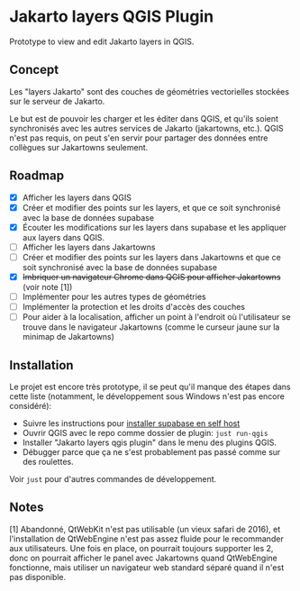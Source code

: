 # Jakarto layers QGIS Plugin

Prototype to view and edit Jakarto layers in QGIS.

## Concept

Les "layers Jakarto" sont des couches de géométries vectorielles stockées sur le serveur de Jakarto.

Le but est de pouvoir les charger et les éditer dans QGIS, et qu'ils soient synchronisés avec les autres services de Jakarto (jakartowns, etc.). QGIS n'est pas requis, on peut s'en servir pour partager des données entre collègues sur Jakartowns seulement.

## Roadmap

- [x] Afficher les layers dans QGIS
- [x] Créer et modifier des points sur les layers, et que ce soit synchronisé avec la base de données supabase
- [x] Écouter les modifications sur les layers dans supabase et les appliquer aux layers dans QGIS.
- [ ] Afficher les layers dans Jakartowns
- [ ] Créer et modifier des points sur les layers dans Jakartowns et que ce soit synchronisé avec la base de données supabase
- [x] ~~Imbriquer un navigateur Chrome dans QGIS pour afficher Jakartowns~~ (voir note [1])
- [ ] Implémenter pour les autres types de géométries
- [ ] Implémenter la protection et les droits d'accès des couches
- [ ] Pour aider à la localisation, afficher un point à l'endroit où l'utilisateur se trouve dans le navigateur Jakartowns (comme le curseur jaune sur la minimap de Jakartowns)

## Installation

Le projet est encore très prototype, il se peut qu'il manque des étapes dans cette liste (notamment, le développement sous Windows n'est pas encore considéré):

- Suivre les instructions pour [installer supabase en self host](https://supabase.com/docs/guides/self-hosting/docker)
- Ouvrir QGIS avec le repo comme dossier de plugin: `just run-qgis`
- Installer "Jakarto layers qgis plugin" dans le menu des plugins QGIS.
- Débugger parce que ça ne s'est probablement pas passé comme sur des roulettes.

Voir `just` pour d'autres commandes de développement.

## Notes

[1] Abandonné, QtWebKit n'est pas utilisable (un vieux safari de 2016), et l'installation de QtWebEngine n'est pas assez fluide pour le recommander aux utilisateurs. Une fois en place, on pourrait toujours supporter les 2, donc on pourrait afficher le panel avec Jakartowns quand QtWebEngine fonctionne, mais utiliser un navigateur web standard séparé quand il n'est pas disponible.
